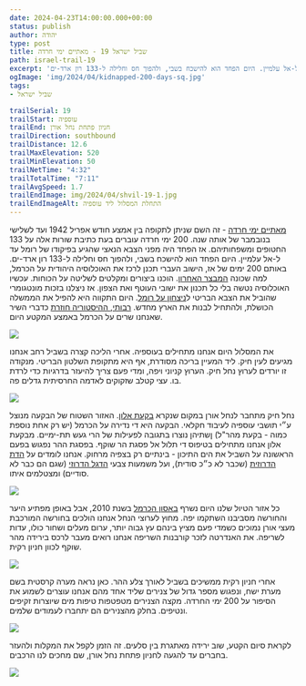 ```yaml
---
date: 2024-04-23T14:00:00.000+00:00
status: publish
author: יהודה
type: post
title: שביל ישראל 19 - מאתיים ימי חרדה
path: israel-trail-19
excerpt: 'מאתיים ימי חרדה - זה השם שניתן לתקופה בין אמצע חודש אפריל 1942 ועד לשלישי בנובמבר של אותה שנה. 200 ימי חרדה עוברים בעת כתיבת שורות אלה על 133 החטופים ומשפחותיהם. אז הפחד היה מפני הצבא הנאצי שהגיע בפיקודו של רומל עד ל-אל עלמיין. היום הפחד הוא להישכח בשבי, ולהפוך חס וחלילה ל-133 רון ארד-ים.'
ogImage: 'img/2024/04/kidnapped-200-days-sq.jpg'
tags:
- שביל ישראל

trailSerial: 19
trailStart: עוספיה
trailEnd: חניון פתחת נחל אורן
trailDirection: southbound
trailDistance: 12.6
trailMaxElevation: 520
trailMinElevation: 50
trailNetTime: "4:32"
trailTotalTime: "7:11"
trailAvgSpeed: 1.7
trailEndImage: img/2024/04/shvil-19-1.jpg
trailEndImageAlt: התחלת המסלול ליד עוספיה
--- 
```


[מאתיים ימי חרדה](https://he.wikipedia.org/wiki/%D7%9E%D7%90%D7%AA%D7%99%D7%99%D7%9D_%D7%99%D7%9E%D7%99_%D7%97%D7%A8%D7%93%D7%94) - זה השם שניתן לתקופה בין אמצע חודש אפריל 1942 ועד לשלישי בנובמבר של אותה שנה. 200 ימי חרדה עוברים בעת כתיבת שורות אלה על 133 החטופים ומשפחותיהם. אז הפחד היה מפני הצבא הנאצי שהגיע בפיקודו של רומל עד ל-אל עלמיין. היום הפחד הוא להישכח בשבי, ולהפוך חס וחלילה ל-133 רון ארד-ים. באותם 200 ימים של אז, הישוב העברי תכנן לרכז את האוכלוסיה היהודית על הכרמל, למה שכונה [המבצר האחרון](https://he.wikipedia.org/wiki/%D7%AA%D7%95%D7%9B%D7%A0%D7%99%D7%AA_%D7%94%D7%9E%D7%91%D7%A6%D7%A8_%D7%94%D7%90%D7%97%D7%A8%D7%95%D7%9F). הוכנו ביצורים ומקלטים לשליטה על הכוחות. עכשיו האוכלוסיה נטשה בלי כל תכנון את ישובי העוטף ואת הצפון. אז ניצלנו בזכות מונטגומרי שהוביל את הצבא הבריטי ל[ניצחון על רומל](https://he.wikipedia.org/wiki/%D7%A7%D7%A8%D7%91_%D7%90%D7%9C-%D7%A2%D7%9C%D7%9E%D7%99%D7%99%D7%9F_%D7%94%D7%A9%D7%A0%D7%99). היום התקווה היא להפיל את הממשלה הכושלת, ולהתחיל לבנות את הארץ מחדש. [רבותי, ההיסטוריה חוזרת](https://shironet.mako.co.il/artist?type=lyrics&lang=1&prfid=539&wrkid=3248) כדברי השיר שאנחנו שרים על הכרמל באמצע המקטע היום.

![](/img/2024/04/kidnapped-200-days.jpg "")

את המסלול היום אנחנו מתחילים בעוספיה. אחרי הליכה קצרה בשביל רחב אנחנו מגיעים לעין חיק. ליד המעיין בריכה מסודרת, אף היא מתקופת השלטון הבריטי. מנקודה זו יורדים לערוץ נחל חיק. הערוץ קניוני ויפה, ומדי פעם צריך להיעזר בדרגיות כדי לרדת בו. עצי קטלב שזקוקים לאדמה החרסיתית גדלים פה.

![](/img/2024/04/shvil-19-2.jpg "")

נחל חיק מתחבר לנחל אורן במקום שנקרא [בקעת אלון](https://he.wikipedia.org/wiki/%D7%91%D7%A7%D7%A2%D7%AA_%D7%90%D7%9C%D7%95%D7%9F). האזור השטוח של הבקעה מנוצל ע״י תושבי עוספיה לעיבוד חקלאי. הבקעה היא די נדירה על הכרמל (יש רק אחת נוספת כמוה - בקעת מהר"ל) ןשתיהן נוצרו בתגובה לפעילות של הרי געש תת-ימיים. מבקעת אלון אנחנו מתחילים בטיפוס די תלול אל פסגת הר שוקף. בפסגת ההר נפגוש בפעם הראשונה על השביל את הים התיכון - בינתיים רק בצפיה מרחוק. אנחנו לומדים על [הדת הדרוזית](https://he.wikipedia.org/wiki/%D7%93%D7%A8%D7%95%D7%96%D7%99%D7%9D#%D7%94%D7%93%D7%AA_%D7%94%D7%93%D7%A8%D7%95%D7%96%D7%99%D7%AA) (שכבר לא כ״כ סודית), ועל משמעות צבעי [הדגל הדרוזי](https://he.wikipedia.org/wiki/%D7%93%D7%A8%D7%95%D7%96%D7%99%D7%9D#%D7%94%D7%93%D7%92%D7%9C_%D7%94%D7%93%D7%A8%D7%95%D7%96%D7%99) (שגם הם כבר לא סודיים) ומצטלמים איתו. 

![](/img/2024/04/shvil-19-6.jpg "")

כל אזור הטיול שלנו היום נשרף  [באסון הכרמל](https://he.wikipedia.org/wiki/%D7%94%D7%A9%D7%A8%D7%A4%D7%94_%D7%91%D7%9B%D7%A8%D7%9E%D7%9C_(2010)) בשנת 2010, אבל באופן מפתיע היער והחורשה מסביבנו השתקמו יפה. מחוץ לערוצי הנחל אנחנו הולכים בחורשה המורכבת מעצי אורן נמוכים כשמדי פעם מציץ בינהם עץ גבוה יותר, ערום מעלים ושחור כולו, עדות לשריפה. את האנדרטה לזכר קורבנות השריפה אנחנו רואים מעבר לרכס בירידה מהר שוקף לכוון חניון רקית.

![](/img/2024/04/shvil-19-4.jpg "")

אחרי חניון רקית ממשיכים בשביל לאורך צלע ההר. כאן נראה מערה קרסטית בשם מערת ישח, ונפגוש מספר גדול של צנירים שליד אחד מהם אנחנו עוצרים לשמוע את הסיפור על 200 ימי החרדה. מקצה הצנירים מטפטפות טיפות מים שיוצרות זקיפים ונטיפים. בחלק מהצנירים הם יתחברו לעמודים שלמים. 

![](/img/2024/04/shvil-19-3.jpg "")

לקראת סיום הקטע, שוב ירידה מאתגרת בין סלעים. זה הזמן לקפל את המקלות ולהעזר בחברים עד להגעה לחניון פתחת נחל אורן, שם מחכים לנו הרכבים.

![](/img/2024/04/shvil-19-5.jpg "")



